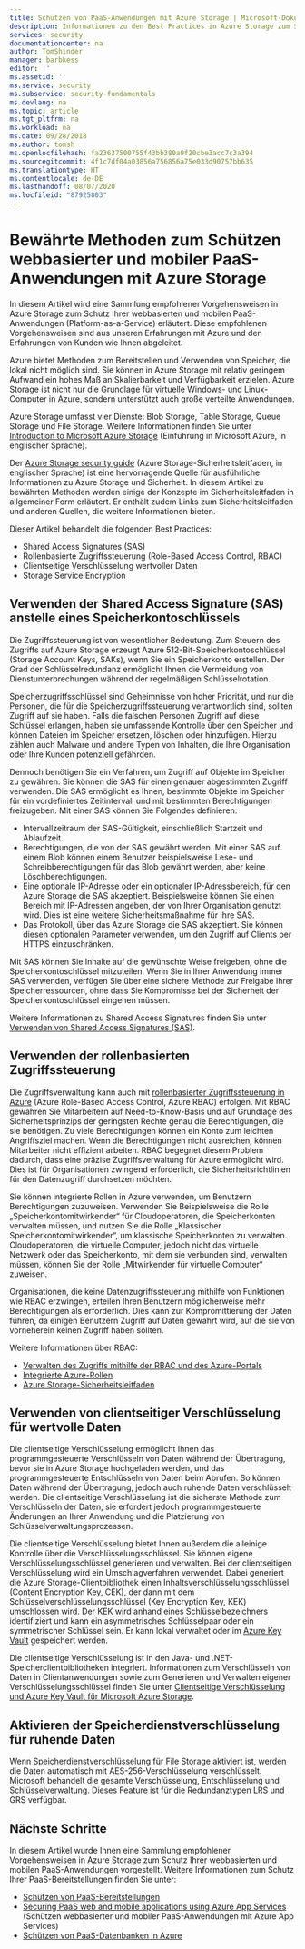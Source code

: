 ```yaml
---
title: Schützen von PaaS-Anwendungen mit Azure Storage | Microsoft-Dokumentation
description: Informationen zu den Best Practices in Azure Storage zum Schutz Ihrer webbasierten und mobilen PaaS-Anwendungen.
services: security
documentationcenter: na
author: TomShinder
manager: barbkess
editor: ''
ms.assetid: ''
ms.service: security
ms.subservice: security-fundamentals
ms.devlang: na
ms.topic: article
ms.tgt_pltfrm: na
ms.workload: na
ms.date: 09/28/2018
ms.author: tomsh
ms.openlocfilehash: fa23637500755f43bb380a9f20cbe3acc7c3a394
ms.sourcegitcommit: 4f1c7df04a03856a756856a75e033d90757bb635
ms.translationtype: HT
ms.contentlocale: de-DE
ms.lasthandoff: 08/07/2020
ms.locfileid: "87925803"
---
```

# <a name="best-practices-for-securing-paas-web-and-mobile-applications-using-azure-storage"></a>Bewährte Methoden zum Schützen webbasierter und mobiler PaaS-Anwendungen mit Azure Storage
In diesem Artikel wird eine Sammlung empfohlener Vorgehensweisen in Azure Storage zum Schutz Ihrer webbasierten und mobilen PaaS-Anwendungen (Platform-as-a-Service) erläutert. Diese empfohlenen Vorgehensweisen sind aus unseren Erfahrungen mit Azure und den Erfahrungen von Kunden wie Ihnen abgeleitet.

Azure bietet Methoden zum Bereitstellen und Verwenden von Speicher, die lokal nicht möglich sind. Sie können in Azure Storage mit relativ geringem Aufwand ein hohes Maß an Skalierbarkeit und Verfügbarkeit erzielen. Azure Storage ist nicht nur die Grundlage für virtuelle Windows- und Linux-Computer in Azure, sondern unterstützt auch große verteilte Anwendungen.

Azure Storage umfasst vier Dienste: Blob Storage, Table Storage, Queue Storage und File Storage. Weitere Informationen finden Sie unter [Introduction to Microsoft Azure Storage](/azure/storage/common/storage-introduction) (Einführung in Microsoft Azure, in englischer Sprache).

Der [Azure Storage security guide](/azure/storage/common/storage-security-guide) (Azure Storage-Sicherheitsleitfaden, in englischer Sprache) ist eine hervorragende Quelle für ausführliche Informationen zu Azure Storage und Sicherheit. In diesem Artikel zu bewährten Methoden werden einige der Konzepte im Sicherheitsleitfaden in allgemeiner Form erläutert. Er enthält zudem Links zum Sicherheitsleitfaden und anderen Quellen, die weitere Informationen bieten.

Dieser Artikel behandelt die folgenden Best Practices:

- Shared Access Signatures (SAS)
- Rollenbasierte Zugriffssteuerung (Role-Based Access Control, RBAC)
- Clientseitige Verschlüsselung wertvoller Daten
- Storage Service Encryption


## <a name="use-a-shared-access-signature-instead-of-a-storage-account-key"></a>Verwenden der Shared Access Signature (SAS) anstelle eines Speicherkontoschlüssels
Die Zugriffssteuerung ist von wesentlicher Bedeutung. Zum Steuern des Zugriffs auf Azure Storage erzeugt Azure 512-Bit-Speicherkontoschlüssel (Storage Account Keys, SAKs), wenn Sie ein Speicherkonto erstellen. Der Grad der Schlüsselredundanz ermöglicht Ihnen die Vermeidung von Dienstunterbrechungen während der regelmäßigen Schlüsselrotation. 

Speicherzugriffsschlüssel sind Geheimnisse von hoher Priorität, und nur die Personen, die für die Speicherzugriffssteuerung verantwortlich sind, sollten Zugriff auf sie haben. Falls die falschen Personen Zugriff auf diese Schlüssel erlangen, haben sie umfassende Kontrolle über den Speicher und können Dateien im Speicher ersetzen, löschen oder hinzufügen. Hierzu zählen auch Malware und andere Typen von Inhalten, die Ihre Organisation oder Ihre Kunden potenziell gefährden.

Dennoch benötigen Sie ein Verfahren, um Zugriff auf Objekte im Speicher zu gewähren. Sie können die SAS für einen genauer abgestimmten Zugriff verwenden. Die SAS ermöglicht es Ihnen, bestimmte Objekte im Speicher für ein vordefiniertes Zeitintervall und mit bestimmten Berechtigungen freizugeben. Mit einer SAS können Sie Folgendes definieren:

- Intervallzeitraum der SAS-Gültigkeit, einschließlich Startzeit und Ablaufzeit.
- Berechtigungen, die von der SAS gewährt werden. Mit einer SAS auf einem Blob können einem Benutzer beispielsweise Lese- und Schreibberechtigungen für das Blob gewährt werden, aber keine Löschberechtigungen.
- Eine optionale IP-Adresse oder ein optionaler IP-Adressbereich, für den Azure Storage die SAS akzeptiert. Beispielsweise können Sie einen Bereich mit IP-Adressen angeben, der von Ihrer Organisation genutzt wird. Dies ist eine weitere Sicherheitsmaßnahme für Ihre SAS.
- Das Protokoll, über das Azure Storage die SAS akzeptiert. Sie können diesen optionalen Parameter verwenden, um den Zugriff auf Clients per HTTPS einzuschränken.

Mit SAS können Sie Inhalte auf die gewünschte Weise freigeben, ohne die Speicherkontoschlüssel mitzuteilen. Wenn Sie in Ihrer Anwendung immer SAS verwenden, verfügen Sie über eine sichere Methode zur Freigabe Ihrer Speicherressourcen, ohne dass Sie Kompromisse bei der Sicherheit der Speicherkontoschlüssel eingehen müssen.

Weitere Informationen zu Shared Access Signatures finden Sie unter [Verwenden von Shared Access Signatures (SAS)](/azure/storage/common/storage-dotnet-shared-access-signature-part-1). 

## <a name="use-role-based-access-control"></a>Verwenden der rollenbasierten Zugriffssteuerung
Die Zugriffsverwaltung kann auch mit [rollenbasierter Zugriffssteuerung in Azure](/azure/role-based-access-control/overview) (Azure Role-Based Access Control, Azure RBAC) erfolgen. Mit RBAC gewähren Sie Mitarbeitern auf Need-to-Know-Basis und auf Grundlage des Sicherheitsprinzips der geringsten Rechte genau die Berechtigungen, die sie benötigen. Zu viele Berechtigungen können ein Konto zum leichten Angriffsziel machen. Wenn die Berechtigungen nicht ausreichen, können Mitarbeiter nicht effizient arbeiten. RBAC begegnet diesem Problem dadurch, dass eine präzise Zugriffsverwaltung für Azure ermöglicht wird. Dies ist für Organisationen zwingend erforderlich, die Sicherheitsrichtlinien für den Datenzugriff durchsetzen möchten.

Sie können integrierte Rollen in Azure verwenden, um Benutzern Berechtigungen zuzuweisen. Verwenden Sie Beispielsweise die Rolle „Speicherkontomitwirkender“ für Cloudoperatoren, die Speicherkonten verwalten müssen, und nutzen Sie die Rolle „Klassischer Speicherkontomitwirkender“, um klassische Speicherkonten zu verwalten. Cloudoperatoren, die virtuelle Computer, jedoch nicht das virtuelle Netzwerk oder das Speicherkonto, mit dem sie verbunden sind, verwalten müssen, können Sie der Rolle „Mitwirkender für virtuelle Computer“ zuweisen.

Organisationen, die keine Datenzugriffssteuerung mithilfe von Funktionen wie RBAC erzwingen, erteilen Ihren Benutzern möglicherweise mehr Berechtigungen als erforderlich. Dies kann zur Kompromittierung der Daten führen, da einigen Benutzern Zugriff auf Daten gewährt wird, auf die sie von vorneherein keinen Zugriff haben sollten.

Weitere Informationen über RBAC:

- [Verwalten des Zugriffs mithilfe der RBAC und des Azure-Portals](/azure/role-based-access-control/role-assignments-portal)
- [Integrierte Azure-Rollen](/azure/role-based-access-control/built-in-roles)
- [Azure Storage-Sicherheitsleitfaden](/azure/storage/common/storage-security-guide) 

## <a name="use-client-side-encryption-for-high-value-data"></a>Verwenden von clientseitiger Verschlüsselung für wertvolle Daten
Die clientseitige Verschlüsselung ermöglicht Ihnen das programmgesteuerte Verschlüsseln von Daten während der Übertragung, bevor sie in Azure Storage hochgeladen werden, und das programmgesteuerte Entschlüsseln von Daten beim Abrufen. So können Daten während der Übertragung, jedoch auch ruhende Daten verschlüsselt werden. Die clientseitige Verschlüsselung ist die sicherste Methode zum Verschlüsseln der Daten, sie erfordert jedoch programmgesteuerte Änderungen an Ihrer Anwendung und die Platzierung von Schlüsselverwaltungsprozessen.

Die clientseitige Verschlüsselung bietet Ihnen außerdem die alleinige Kontrolle über die Verschlüsselungsschlüssel. Sie können eigene Verschlüsselungsschlüssel generieren und verwalten. Bei der clientseitigen Verschlüsselung wird ein Umschlagverfahren verwendet. Dabei generiert die Azure Storage-Clientbibliothek einen Inhaltsverschlüsselungsschlüssel (Content Encryption Key, CEK), der dann mit dem Schlüsselverschlüsselungsschlüssel (Key Encryption Key, KEK) umschlossen wird. Der KEK wird anhand eines Schlüsselbezeichners identifiziert und kann ein asymmetrisches Schlüsselpaar oder ein symmetrischer Schlüssel sein. Er kann lokal verwaltet oder im [Azure Key Vault](/azure/key-vault/key-vault-overview) gespeichert werden.

Die clientseitige Verschlüsselung ist in den Java- und .NET-Speicherclientbibliotheken integriert. Informationen zum Verschlüsseln von Daten in Clientanwendungen sowie zum Generieren und Verwalten eigener Verschlüsselungsschlüssel finden Sie unter [Clientseitige Verschlüsselung und Azure Key Vault für Microsoft Azure Storage](/azure/storage/common/storage-client-side-encryption).

## <a name="enable-storage-service-encryption-for-data-at-rest"></a>Aktivieren der Speicherdienstverschlüsselung für ruhende Daten
Wenn [Speicherdienstverschlüsselung](/azure/storage/common/storage-service-encryption) für File Storage aktiviert ist, werden die Daten automatisch mit AES-256-Verschlüsselung verschlüsselt. Microsoft behandelt die gesamte Verschlüsselung, Entschlüsselung und Schlüsselverwaltung. Dieses Feature ist für die Redundanztypen LRS und GRS verfügbar.

## <a name="next-steps"></a>Nächste Schritte

In diesem Artikel wurde Ihnen eine Sammlung empfohlener Vorgehensweisen in Azure Storage zum Schutz Ihrer webbasierten und mobilen PaaS-Anwendungen vorgestellt. Weitere Informationen zum Schutz Ihrer PaaS-Bereitstellungen finden Sie unter:

- [Schützen von PaaS-Bereitstellungen](paas-deployments.md)
- [Securing PaaS web and mobile applications using Azure App Services](paas-applications-using-app-services.md) (Schützen webbasierter und mobiler PaaS-Anwendungen mit Azure App Services)
- [Schützen von PaaS-Datenbanken in Azure](paas-applications-using-sql.md)
